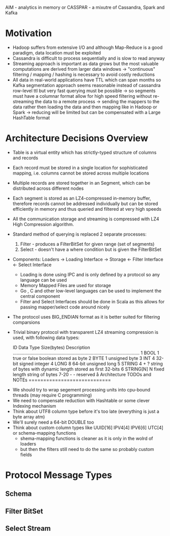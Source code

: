 AIM - analytics in memory or CASSPAR - a mixutre of Cassandra, Spark and Kafka

Motivation
==========
* Hadoop suffers from extensive I/O and although Map-Reduce is a good paradigm, data location must be exploited 
* Cassandra is difficult to process sequentially and is slow to read anyway
* Streaming approach is important as data grows but the most valuable computations are derived from larger data windows
  -> "continuous" filtering / mapping / hashing is necessary to avoid costly reductions
* All data in real-world applications have TTL which can span months so Kafka segmentation approach seems reasonable 
  instead of cassandra row-level ttl but very fast querying must be possible 
  -> so segments must have a columnar format allow for high speed filtering without re-streaming the data to a remote process 
  -> sending the mappers to the data rather then loading the data and then mapping like in Hadoop or Spark 
  -> reducing will be limited but can be compensated with a Large HashTable format

Architecture Decisions Overview
===============================
 
* Table is a virtual entity which has strictly-typed structure of columns and records
* Each record must be stored in a single location for sophisticated mapping, i.e. columns cannot be stored across multiple locations
* Multiple records are stored together in an Segment, which can be distributed across different nodes
* Each segment is stored as an LZ4-compressed in-memory buffer, therefore records cannot be addressed individually but can be 
  stored efficiently in memory and thus queried and filtered at very high speeds
* All the communication storage and streaming is compressed with LZ4 High Compression algorithm.
* Standard method of querying is replaced 2 separate processes: 
  1. Filter - produces a FilterBitSet for given range (set of segments)
  2. Select - doesn't have a where condition but is given the FilterBitSet  
* Components: Loaders -> Loading Interface -> Storage <- Filter Interface <- Select Interface 
  - Loading is done using IPC and is only defined by a protocol so any language can be used 
  - Memory Mapped Files are used for storage 
  - Go , C and other low-level languages can be used to implement the central component
  - Filter and Select Interfaces should be done in Scala as this allows for passing mapper/select code around nicely
* The protocol uses BIG_ENDIAN format as it is better suited for filtering comparsions 
* Trivial binary protocol with transparent LZ4 streaming compression is used, with following data types:

    ID  Data Type      Size(bytes)      Description
    ...................................................................................................
    1   BOOL            1               true or false boolean stored as byte
    2   BYTE            1               unsigned byte
    3   INT             4               32-bit signed integer
    4   LONG            8               64-bit unsigned long
    5   STRING          4 + ?           string of bytes with dynamic length stored as first 32-bits
    6   STRING[N]       N               fixed length string of bytes
    7-20   -            -               reserved
å
Architecture TODOs and NOTEs
============================
- We should try to wrap segement processing units into cpu-bound threads (may require C programming) 
- We need to compensate reduction with Hashtable or some clever Indexing mechanism
- Think about UTF8 column type before it's too late (everything is just a byte array atm)
- We'll surely need a 64-bit DOUBLE too
- Think about custom column types like UUID[16] IPV4[4] IPV6[6] UTC[4] or schema-mapping functions
    - shema-mapping functions is cleaner as it is only in the wolrd of loaders 
    - but then the filters still need to do the same so probably custom fields


Protocol Message Types
======================

Schema
------

Filter BitSet 
-------------

Select Stream
-------------


 
